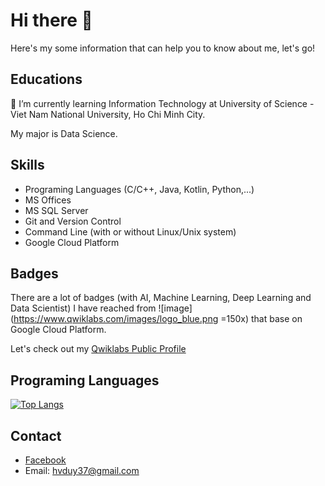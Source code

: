 
# Hi there 👋
Here's my some information that can help you to know about me, let's go!

## Educations
🌱 I’m currently learning Information Technology at University of Science - Viet Nam National University, Ho Chi Minh City.

My major is Data Science.

## Skills

- Programing Languages (C/C++, Java, Kotlin, Python,...)
- MS Offices
- MS SQL Server
- Git and Version Control
- Command Line (with or without Linux/Unix system) 
- Google Cloud Platform

## Badges

There are a lot of badges (with AI, Machine Learning, Deep Learning and Data Scientist) I have reached from ![image](https://www.qwiklabs.com/images/logo_blue.png =150x) that base on Google Cloud Platform. 

Let's check out my [Qwiklabs Public Profile](https://www.qwiklabs.com/public_profiles/d993ef28-71fb-4d72-9480-b89600dabc71)
 
## Programing Languages

[![Top Langs](https://github-readme-stats.vercel.app/api/top-langs/?username=viplazylmht&layout=compact)](https://github.com/anuraghazra/github-readme-stats)

## Contact

- [Facebook](https://www.fb.com/viplazlmht)
- Email: hvduy37@gmail.com


  


<!--
**viplazylmht/viplazylmht** is a ✨ _special_ ✨ repository because its `README.md` (this file) appears on your GitHub profile.

Here are some ideas to get you started:

- 🔭 I’m currently working on ...
- 🌱 I’m currently learning ...
- 👯 I’m looking to collaborate on ...
- 🤔 I’m looking for help with ...
- 💬 Ask me about ...
- 📫 How to reach me: ...
- 😄 Pronouns: ...
- ⚡ Fun fact: ...
-->
